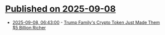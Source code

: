 # [Published on 2025-09-08](index.md)

* [2025-09-08, 06:43:00](https://soylentnews.org/article.pl?sid=25/09/07/1352214&from=rss) - [Trump Family's Crypto Token Just Made Them $5 Billion Richer](https://soylentnews.org/article.pl?sid=25/09/07/1352214&from=rss)
